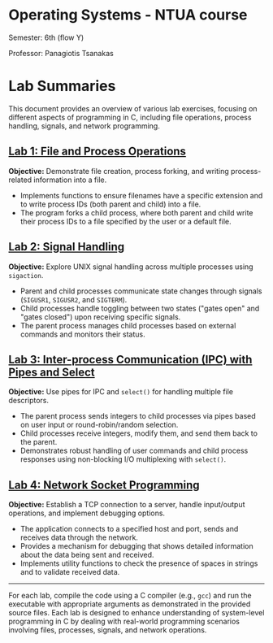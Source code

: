 # Operating Systems - NTUA course

Semester: 6th (flow Y)

Professor: Panagiotis Tsanakas


# Lab Summaries

This document provides an overview of various lab exercises, focusing on different aspects of programming in C, including file operations, process handling, signals, and network programming.

## [Lab 1: File and Process Operations](./lab1)

**Objective:** Demonstrate file creation, process forking, and writing process-related information into a file.

- Implements functions to ensure filenames have a specific extension and to write process IDs (both parent and child) into a file.
- The program forks a child process, where both parent and child write their process IDs to a file specified by the user or a default file.

## [Lab 2: Signal Handling](./lab2)

**Objective:** Explore UNIX signal handling across multiple processes using `sigaction`.

- Parent and child processes communicate state changes through signals (`SIGUSR1`, `SIGUSR2`, and `SIGTERM`).
- Child processes handle toggling between two states ("gates open" and "gates closed") upon receiving specific signals.
- The parent process manages child processes based on external commands and monitors their status.

## [Lab 3: Inter-process Communication (IPC) with Pipes and Select](./lab3)

**Objective:** Use pipes for IPC and `select()` for handling multiple file descriptors.

- The parent process sends integers to child processes via pipes based on user input or round-robin/random selection.
- Child processes receive integers, modify them, and send them back to the parent.
- Demonstrates robust handling of user commands and child process responses using non-blocking I/O multiplexing with `select()`.

## [Lab 4: Network Socket Programming](./lab4)

**Objective:** Establish a TCP connection to a server, handle input/output operations, and implement debugging options.

- The application connects to a specified host and port, sends and receives data through the network.
- Provides a mechanism for debugging that shows detailed information about the data being sent and received.
- Implements utility functions to check the presence of spaces in strings and to validate received data.

---

For each lab, compile the code using a C compiler (e.g., `gcc`) and run the executable with appropriate arguments as demonstrated in the provided source files. Each lab is designed to enhance understanding of system-level programming in C by dealing with real-world programming scenarios involving files, processes, signals, and network operations.
